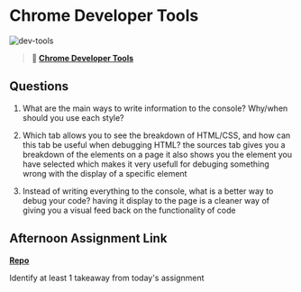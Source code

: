# Chrome Developer Tools

![dev-tools](https://bcw.blob.core.windows.net/public/img/lesson-images/4571780153354770)

> **📖 [Chrome Developer Tools](https://codeworksacademy.com/fs-student-guide/resources/wk2/03-Chrome-Dev-Tools)**

## Questions

1. What are the main ways to write information to the console? Why/when should you use each style?

2. Which tab allows you to see the breakdown of HTML/CSS, and how can this tab be useful when debugging HTML?
the sources tab gives you a breakdown of the elements on a page it also shows you the element you have selected which makes it very usefull for debuging something wrong with the display of a specific element

3. Instead of writing everything to the console, what is a better way to debug your code?
having it display to the page is a cleaner way of giving you a visual feed back on the functionality of code
## Afternoon Assignment Link

**[Repo](https://github.com/Joshua-Jensen/<ASSIGNMENT_REPO>)**

Identify at least 1 takeaway from today's assignment
